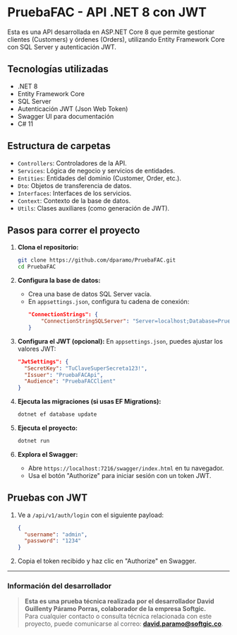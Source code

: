 # PruebaFAC - API .NET 8 con JWT

Esta es una API desarrollada en ASP.NET Core 8 que permite gestionar clientes (Customers) y órdenes (Orders), utilizando Entity Framework Core con SQL Server y autenticación JWT.

## Tecnologías utilizadas

- .NET 8
- Entity Framework Core
- SQL Server
- Autenticación JWT (Json Web Token)
- Swagger UI para documentación
- C# 11

## Estructura de carpetas

- `Controllers`: Controladores de la API.
- `Services`: Lógica de negocio y servicios de entidades.
- `Entities`: Entidades del dominio (Customer, Order, etc.).
- `Dto`: Objetos de transferencia de datos.
- `Interfaces`: Interfaces de los servicios.
- `Context`: Contexto de la base de datos.
- `Utils`: Clases auxiliares (como generación de JWT).

## Pasos para correr el proyecto

1. **Clona el repositorio:**
   ```bash
   git clone https://github.com/dparamo/PruebaFAC.git
   cd PruebaFAC
   ```

2. **Configura la base de datos:**
   - Crea una base de datos SQL Server vacía.
   - En `appsettings.json`, configura tu cadena de conexión:
     ```json
     "ConnectionStrings": {
         "ConnectionStringSQLServer": "Server=localhost;Database=PruebaFACDb;Trusted_Connection=True;TrustServerCertificate=True;"
     }
     ```

3. **Configura el JWT (opcional):**
   En `appsettings.json`, puedes ajustar los valores JWT:
   ```json
   "JwtSettings": {
     "SecretKey": "TuClaveSuperSecreta123!",
     "Issuer": "PruebaFACApi",
     "Audience": "PruebaFACClient"
   }
   ```

4. **Ejecuta las migraciones (si usas EF Migrations):**
   ```bash
   dotnet ef database update
   ```

5. **Ejecuta el proyecto:**
   ```bash
   dotnet run
   ```

6. **Explora el Swagger:**
   - Abre `https://localhost:7216/swagger/index.html` en tu navegador.
   - Usa el botón "Authorize" para iniciar sesión con un token JWT.

## Pruebas con JWT

1. Ve a `/api/v1/auth/login` con el siguiente payload:
   ```json
   {
     "username": "admin",
     "password": "1234"
   }
   ```

2. Copia el token recibido y haz clic en "Authorize" en Swagger.

---

### Información del desarrollador

> **Esta es una prueba técnica realizada por el desarrollador David Guillenty Páramo Porras, colaborador de la empresa Softgic.**  
> Para cualquier contacto o consulta técnica relacionada con este proyecto, puede comunicarse al correo: **david.paramo@softgic.co**.
